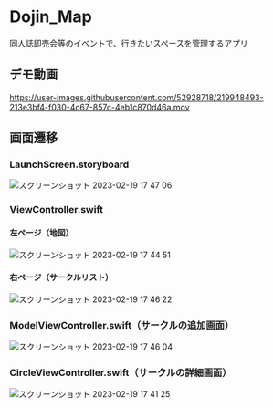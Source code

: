# Dojin_Map
同人誌即売会等のイベントで、行きたいスペースを管理するアプリ
<br>
## デモ動画


https://user-images.githubusercontent.com/52928718/219948493-213e3bf4-f030-4c67-857c-4eb1c870d46a.mov



## 画面遷移
### LaunchScreen.storyboard
![スクリーンショット 2023-02-19 17 47 06](https://user-images.githubusercontent.com/52928718/219948531-36e6f60c-a1f4-46ef-8401-5c83562b7970.png)
<br>
### ViewController.swift
#### 左ページ（地図）
![スクリーンショット 2023-02-19 17 44 51](https://user-images.githubusercontent.com/52928718/219948551-cf0f6d8e-bcc4-49e6-9392-b17b164b8b38.png)
#### 右ページ（サークルリスト）
![スクリーンショット 2023-02-19 17 46 22](https://user-images.githubusercontent.com/52928718/219948659-8ff596e8-436d-4684-8561-3171cc2781dc.png)
<br>
### ModelViewController.swift（サークルの追加画面）
![スクリーンショット 2023-02-19 17 46 04](https://user-images.githubusercontent.com/52928718/219948748-d0d919dc-2a4e-4f4f-a526-56797f918305.png)
<br>
### CircleViewController.swift（サークルの詳細画面）
![スクリーンショット 2023-02-19 17 41 25](https://user-images.githubusercontent.com/52928718/219948930-b59bd4c5-9e2d-4cf0-8995-3e711f001a41.png)
